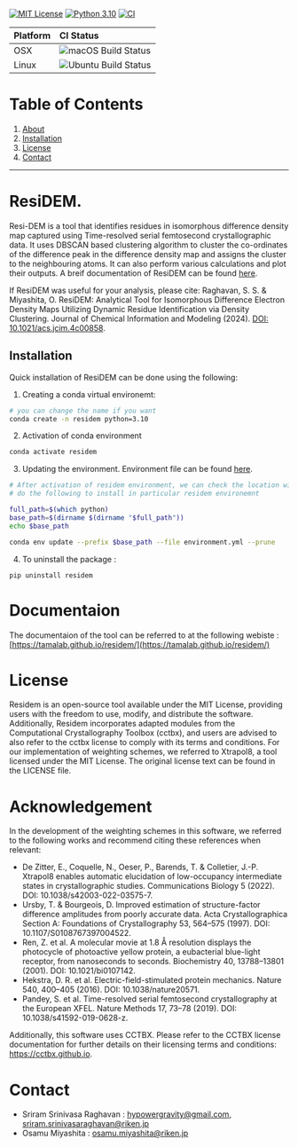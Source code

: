 
[![MIT License](https://img.shields.io/badge/License-MIT-blue.svg)](https://opensource.org/licenses/MIT)
[![Python 3.10](https://img.shields.io/badge/python-3.10-blue.svg)](https://www.python.org/downloads/release/python-3100/)
[![CI](https://github.com/TamaLab/residem/actions/workflows/ci.yml/badge.svg)](https://github.com/TamaLab/residem/actions/workflows/ci.yml)


Platform | CI Status
---------|:---------
OSX      | ![macOS Build Status](https://github.com/TamaLab/residem/actions/workflows/ci.yml/badge.svg?branch=main&event=push&job=test_macos)
Linux    | ![Ubuntu Build Status](https://github.com/TamaLab/residem/actions/workflows/ci.yml/badge.svg?branch=main&event=push&job=test_ubuntu)



# Table of Contents

1. [About](#About)
2. [Installation](#Installation)
3. [License](#License)
4. [Contact](#Contact)

---

# ResiDEM.

Resi-DEM is a tool that identifies residues in isomorphous difference density map captured using Time-resolved serial femtosecond crystallographic data. It uses DBSCAN based clustering algorithm to cluster the co-ordinates of the difference peak in the difference density map and assigns the cluster to the neighbouring atoms. It can also perform various calculations and plot their outputs. A breif documentation of ResiDEM can be found [here](https://tamalab.github.io/residem/).

If ResiDEM was useful for your analysis, please cite:
Raghavan, S. S. & Miyashita, O. ResiDEM: Analytical Tool for Isomorphous Difference Electron Density Maps Utilizing Dynamic Residue Identification via Density Clustering. Journal of Chemical Information and Modeling (2024). [DOI: 10.1021/acs.jcim.4c00858](https://pubs.acs.org/doi/10.1021/acs.jcim.4c00858).

## Installation
Quick installation of ResiDEM can be done using the following:

1. Creating a conda virtual environemt:

```bash
# you can change the name if you want
conda create -n residem python=3.10
```

2. Activation of conda environment

```bash
conda activate residem
```

3. Updating the environment.
Environment file can be found [here](environment.yml).

```bash
# After activation of residem environment, we can check the location with the command `which python`
# do the following to install in particular residem environemnt

full_path=$(which python)
base_path=$(dirname $(dirname "$full_path"))
echo $base_path

conda env update --prefix $base_path --file environment.yml --prune

```

4. To uninstall the package :

```
pip uninstall residem
```

# Documentaion 

The documentaion of the tool can be referred to at the following webiste : [https://tamalab.github.io/residem/](https://tamalab.github.io/residem/)



# License
Residem is an open-source tool available under the MIT License, providing users with the freedom to use, modify, and distribute the software. Additionally, Residem incorporates adapted modules from the Computational Crystallography Toolbox (cctbx), and users are advised to also refer to the cctbx license to comply with its terms and conditions. For our implementation of weighting schemes, we referred to Xtrapol8, a tool licensed under the MIT License. The original license text can be found in the LICENSE file.

# Acknowledgement

In the development of the weighting schemes in this software, we referred to the following works and recommend citing these references when relevant:
* De Zitter, E., Coquelle, N., Oeser, P., Barends, T. & Colletier, J.-P. Xtrapol8 enables automatic elucidation of low-occupancy intermediate states in crystallographic studies. Communications Biology 5 (2022). DOI: 10.1038/s42003-022-03575-7. 
* Ursby, T. & Bourgeois, D. Improved estimation of structure-factor difference amplitudes from poorly accurate data. Acta Crystallographica Section A: Foundations of Crystallography 53, 564–575 (1997). DOI: 10.1107/S0108767397004522.
* Ren, Z. et al. A molecular movie at 1.8 Å resolution displays the photocycle of photoactive yellow protein, a eubacterial blue-light receptor, from nanoseconds to seconds. Biochemistry 40, 13788–13801 (2001). DOI: 10.1021/bi0107142.
* Hekstra, D. R. et al. Electric-field-stimulated protein mechanics. Nature 540, 400–405 (2016). DOI:  10.1038/nature20571.
* Pandey, S. et al. Time-resolved serial femtosecond crystallography at the European XFEL. Nature Methods 17, 73–78 (2019). DOI: 10.1038/s41592-019-0628-z.

Additionally, this software uses CCTBX. Please refer to the CCTBX license documentation for further details on their licensing terms and conditions: https://cctbx.github.io.




# Contact
* Sriram Srinivasa Raghavan : hypowergravity@gmail.com, sriram.srinivasaraghavan@riken.jp
* Osamu Miyashita : osamu.miyashita@riken.jp
